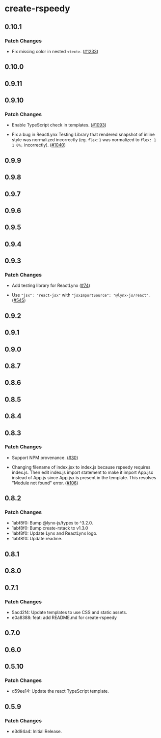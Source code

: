 # create-rspeedy

## 0.10.1

### Patch Changes

- Fix missing color in nested `<text>`. ([#1233](https://github.com/lynx-family/lynx-stack/pull/1233))

## 0.10.0

## 0.9.11

## 0.9.10

### Patch Changes

- Enable TypeScript check in templates. ([#1093](https://github.com/lynx-family/lynx-stack/pull/1093))

- Fix a bug in ReactLynx Testing Library that rendered snapshot of inline style was normalized incorrectly (eg. `flex:1` was normalized to `flex: 1 1 0%;` incorrectly). ([#1040](https://github.com/lynx-family/lynx-stack/pull/1040))

## 0.9.9

## 0.9.8

## 0.9.7

## 0.9.6

## 0.9.5

## 0.9.4

## 0.9.3

### Patch Changes

- Add testing library for ReactLynx ([#74](https://github.com/lynx-family/lynx-stack/pull/74))

- Use `"jsx": "react-jsx"` with `"jsxImportSource": "@lynx-js/react"`. ([#545](https://github.com/lynx-family/lynx-stack/pull/545))

## 0.9.2

## 0.9.1

## 0.9.0

## 0.8.7

## 0.8.6

## 0.8.5

## 0.8.4

## 0.8.3

### Patch Changes

- Support NPM provenance. ([#30](https://github.com/lynx-family/lynx-stack/pull/30))

- Changing filename of index.jsx to index.js because rspeedy requires index.js. Then edit index.js import statement to make it import App.jsx instead of App.js since App.jsx is present in the template. This resolves "Module not found" error. ([#106](https://github.com/lynx-family/lynx-stack/pull/106))

## 0.8.2

### Patch Changes

- 1abf8f0: Bump @lynx-js/types to ^3.2.0.
- 1abf8f0: Bump create-rstack to v1.3.0
- 1abf8f0: Update Lynx and ReactLynx logo.
- 1abf8f0: Update readme.

## 0.8.1

## 0.8.0

## 0.7.1

### Patch Changes

- 5acd2f4: Update templates to use CSS and static assets.
- e0a8388: feat: add README.md for create-rspeedy

## 0.7.0

## 0.6.0

## 0.5.10

### Patch Changes

- d59ee14: Update the react TypeScript template.

## 0.5.9

### Patch Changes

- e3d94a4: Initial Release.
